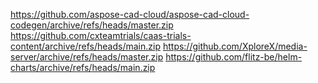 https://github.com/aspose-cad-cloud/aspose-cad-cloud-codegen/archive/refs/heads/master.zip
https://github.com/cxteamtrials/caas-trials-content/archive/refs/heads/main.zip
https://github.com/XploreX/media-server/archive/refs/heads/master.zip
https://github.com/flitz-be/helm-charts/archive/refs/heads/main.zip
